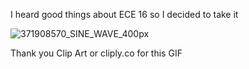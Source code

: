 I heard good things about ECE 16 so I decided to take it

![371908570_SINE_WAVE_400px](https://user-images.githubusercontent.com/62976976/103980340-8e26f880-5134-11eb-9fcb-349eb26088b5.gif)

Thank you Clip Art or cliply.co for this GIF

